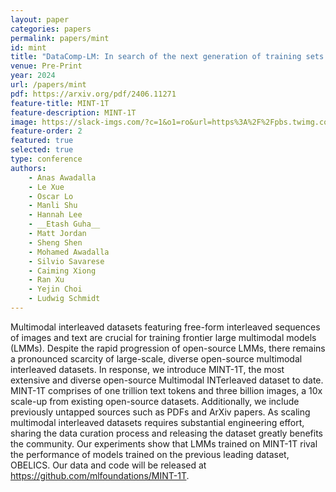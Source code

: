 ```yaml
---
layout: paper
categories: papers
permalink: papers/mint
id: mint
title: "DataComp-LM: In search of the next generation of training sets for language models"
venue: Pre-Print
year: 2024
url: /papers/mint
pdf: https://arxiv.org/pdf/2406.11271
feature-title: MINT-1T
feature-description: MINT-1T
image: https://slack-imgs.com/?c=1&o1=ro&url=https%3A%2F%2Fpbs.twimg.com%2Fmedia%2FGQU1_KIXoAAYurX.jpg%3Alarge
feature-order: 2
featured: true
selected: true
type: conference
authors:
    - Anas Awadalla
    - Le Xue
    - Oscar Lo
    - Manli Shu
    - Hannah Lee
    - __Etash Guha__
    - Matt Jordan
    - Sheng Shen
    - Mohamed Awadalla
    - Silvio Savarese
    - Caiming Xiong
    - Ran Xu
    - Yejin Choi
    - Ludwig Schmidt
---
```

Multimodal interleaved datasets featuring free-form interleaved sequences of images and text are crucial for training frontier large multimodal models (LMMs). Despite the rapid progression of open-source LMMs, there remains a pronounced scarcity of large-scale, diverse open-source multimodal interleaved datasets. In response, we introduce MINT-1T, the most extensive and diverse open-source Multimodal INTerleaved dataset to date. MINT-1T comprises of one trillion text tokens and three billion images, a 10x scale-up from existing open-source datasets. Additionally, we include previously untapped sources such as PDFs and ArXiv papers. As scaling multimodal interleaved datasets requires substantial engineering effort, sharing the data curation process and releasing the dataset greatly benefits the community. Our experiments show that LMMs trained on MINT-1T rival the performance of models trained on the previous leading dataset, OBELICS. Our data and code will be released at https://github.com/mlfoundations/MINT-1T.